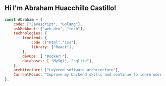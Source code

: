 <h2>Hi I'm Abraham Huacchillo Castillo! <https://i.gifer.com/43a7.gif" width="50"></h2>


```javascript
const Abraham = {
    code: ["Javascript", "Golang"],
    askMeAbout: ["web dev", "tech"],
    technologies: {
        frontend: {
            code :["Html","Css"],
            library: ["React"],
        },
        devOps: [ "Docker🐳"],
        databases: [ "MySql", "sqlite"],
    },
    architecture: ["Layered software architecture"],
    CurrentFocus: "Improve my backend skills and continue to learn more",
};
```
